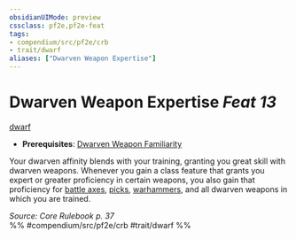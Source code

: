 ```yaml
---
obsidianUIMode: preview
cssclass: pf2e,pf2e-feat
tags:
- compendium/src/pf2e/crb
- trait/dwarf
aliases: ["Dwarven Weapon Expertise"]
---
```

# Dwarven Weapon Expertise  *Feat 13*  
[dwarf](dwarf.md "Dwarf Ancestry & Heritage Trait")  

- **Prerequisites**: [Dwarven Weapon Familiarity](dwarven-weapon-familiarity.md)

Your dwarven affinity blends with your training, granting you great skill with dwarven weapons. Whenever you gain a class feature that grants you expert or greater proficiency in certain weapons, you also gain that proficiency for [battle axes](battle-axe.md), [picks](pick.md), [warhammers](warhammer.md), and all dwarven weapons in which you are trained.

*Source: Core Rulebook p. 37*  
%% #compendium/src/pf2e/crb #trait/dwarf %%